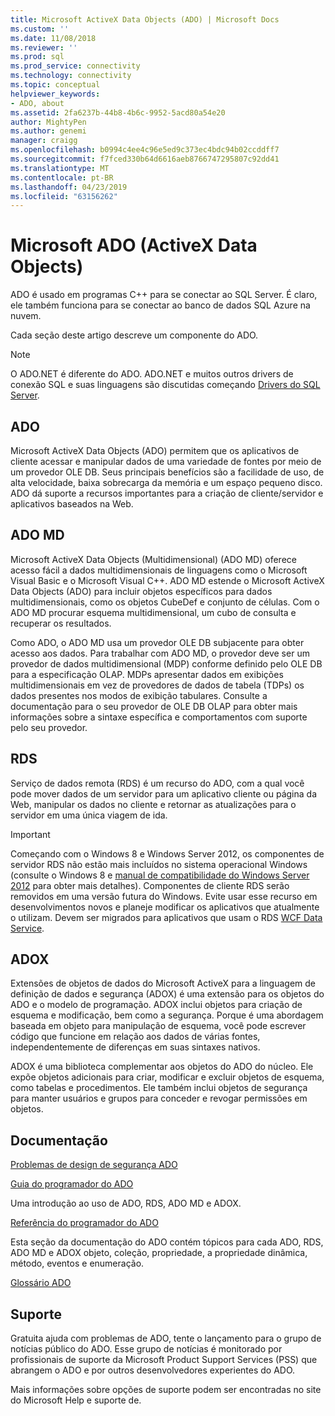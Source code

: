 ```yaml
---
title: Microsoft ActiveX Data Objects (ADO) | Microsoft Docs
ms.custom: ''
ms.date: 11/08/2018
ms.reviewer: ''
ms.prod: sql
ms.prod_service: connectivity
ms.technology: connectivity
ms.topic: conceptual
helpviewer_keywords:
- ADO, about
ms.assetid: 2fa6237b-44b8-4b6c-9952-5acd80a54e20
author: MightyPen
ms.author: genemi
manager: craigg
ms.openlocfilehash: b0994c4ee4c96e5ed9c373ec4bdc94b02ccddff7
ms.sourcegitcommit: f7fced330b64d6616aeb8766747295807c92dd41
ms.translationtype: MT
ms.contentlocale: pt-BR
ms.lasthandoff: 04/23/2019
ms.locfileid: "63156262"
---
```

# <a name="microsoft-activex-data-objects-ado"></a>Microsoft ADO (ActiveX Data Objects)

ADO é usado em programas C++ para se conectar ao SQL Server. É claro, ele também funciona para se conectar ao banco de dados SQL Azure na nuvem.

Cada seção deste artigo descreve um componente do ADO.

> [!NOTE]
> O ADO.NET é diferente do ADO. ADO.NET e muitos outros drivers de conexão SQL e suas linguagens são discutidas começando [Drivers do SQL Server](../connect/sql-connection-libraries.md).

  
## <a name="ado"></a>ADO  
 Microsoft ActiveX Data Objects (ADO) permitem que os aplicativos de cliente acessar e manipular dados de uma variedade de fontes por meio de um provedor OLE DB. Seus principais benefícios são a facilidade de uso, de alta velocidade, baixa sobrecarga da memória e um espaço pequeno disco. ADO dá suporte a recursos importantes para a criação de cliente/servidor e aplicativos baseados na Web.  
  
## <a name="ado-md"></a>ADO MD  
 Microsoft ActiveX Data Objects (Multidimensional) (ADO MD) oferece acesso fácil a dados multidimensionais de linguagens como o Microsoft Visual Basic e o Microsoft Visual C++. ADO MD estende o Microsoft ActiveX Data Objects (ADO) para incluir objetos específicos para dados multidimensionais, como os objetos CubeDef e conjunto de células. Com o ADO MD procurar esquema multidimensional, um cubo de consulta e recuperar os resultados.  
  
 Como ADO, o ADO MD usa um provedor OLE DB subjacente para obter acesso aos dados. Para trabalhar com ADO MD, o provedor deve ser um provedor de dados multidimensional (MDP) conforme definido pelo OLE DB para a especificação OLAP. MDPs apresentar dados em exibições multidimensionais em vez de provedores de dados de tabela (TDPs) os dados presentes nos modos de exibição tabulares. Consulte a documentação para o seu provedor de OLE DB OLAP para obter mais informações sobre a sintaxe específica e comportamentos com suporte pelo seu provedor.  
  
## <a name="rds"></a>RDS  
 Serviço de dados remota (RDS) é um recurso do ADO, com a qual você pode mover dados de um servidor para um aplicativo cliente ou página da Web, manipular os dados no cliente e retornar as atualizações para o servidor em uma única viagem de ida.  
  
> [!IMPORTANT]
>  Começando com o Windows 8 e Windows Server 2012, os componentes de servidor RDS não estão mais incluídos no sistema operacional Windows (consulte o Windows 8 e [manual de compatibilidade do Windows Server 2012](https://www.microsoft.com/download/details.aspx?id=27416) para obter mais detalhes). Componentes de cliente RDS serão removidos em uma versão futura do Windows. Evite usar esse recurso em desenvolvimentos novos e planeje modificar os aplicativos que atualmente o utilizam. Devem ser migrados para aplicativos que usam o RDS [WCF Data Service](https://go.microsoft.com/fwlink/?LinkId=199565).  
  
## <a name="adox"></a>ADOX  
 Extensões de objetos de dados do Microsoft ActiveX para a linguagem de definição de dados e segurança (ADOX) é uma extensão para os objetos do ADO e o modelo de programação. ADOX inclui objetos para criação de esquema e modificação, bem como a segurança. Porque é uma abordagem baseada em objeto para manipulação de esquema, você pode escrever código que funcione em relação aos dados de várias fontes, independentemente de diferenças em suas sintaxes nativos.  
  
 ADOX é uma biblioteca complementar aos objetos do ADO do núcleo. Ele expõe objetos adicionais para criar, modificar e excluir objetos de esquema, como tabelas e procedimentos. Ele também inclui objetos de segurança para manter usuários e grupos para conceder e revogar permissões em objetos.  
  
## <a name="documentation"></a>Documentação  
 [Problemas de design de segurança ADO](../ado/guide/ado-security-design-issues.md)  
  
 [Guia do programador do ADO](../ado/guide/ado-programmer-s-guide.md)  
  
 Uma introdução ao uso de ADO, RDS, ADO MD e ADOX.  
  
 [Referência do programador do ADO](../ado/reference/ado-programmer-s-reference.md)  
  
 Esta seção da documentação do ADO contém tópicos para cada ADO, RDS, ADO MD e ADOX objeto, coleção, propriedade, a propriedade dinâmica, método, eventos e enumeração.  
  
 [Glossário ADO](../ado/ado-glossary.md)  
  
## <a name="support"></a>Suporte  
 Gratuita ajuda com problemas de ADO, tente o lançamento para o grupo de notícias público do ADO. Esse grupo de notícias é monitorado por profissionais de suporte da Microsoft Product Support Services (PSS) que abrangem o ADO e por outros desenvolvedores experientes do ADO.  
  
 Mais informações sobre opções de suporte podem ser encontradas no site do Microsoft Help e suporte de.



